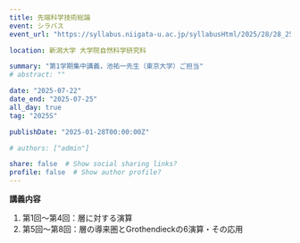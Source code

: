 ```yaml
---
title: 先端科学技術総論
event: シラバス
event_url: "https://syllabus.niigata-u.ac.jp/syllabusHtml/2025/28/28_250F3011_ja_JP.html"

location: 新潟大学 大学院自然科学研究科

summary: "第1学期集中講義，池祐一先生（東京大学）ご担当"
# abstract: ""

date: "2025-07-22"
date_end: "2025-07-25"
all_day: true
tag: "2025S"

publishDate: "2025-01-28T00:00:00Z"

# authors: ["admin"]

share: false  # Show social sharing links?
profile: false  # Show author profile?
---
```

**講義内容**
1. 第1回～第4回：層に対する演算
2. 第5回～第8回：層の導来圏とGrothendieckの6演算・その応用

